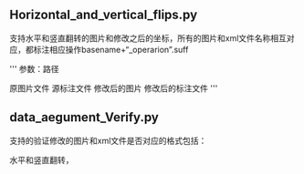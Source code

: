 
## Horizontal_and_vertical_flips.py

支持水平和竖直翻转的图片和修改之后的坐标，所有的图片和xml文件名称相互对应，都标注相应操作basename+“_operarion”.suff

'''
参数：路径

原图片文件
源标注文件
修改后的图片
修改后的标注文件
'''


## data_aegument_Verify.py

支持的验证修改的图片和xml文件是否对应的格式包括：

水平和竖直翻转，
